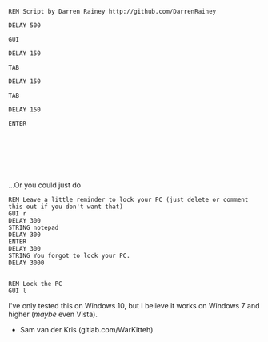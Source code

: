 `REM Script by Darren Rainey http://github.com/DarrenRainey`

`DELAY 500`

`GUI`

`DELAY 150`

`TAB`

`DELAY 150`

`TAB`

`DELAY 150`

`ENTER`


&nbsp;

&nbsp;

&nbsp;

...Or you could just do
```
REM Leave a little reminder to lock your PC (just delete or comment this out if you don't want that)
GUI r
DELAY 300
STRING notepad
DELAY 300
ENTER
DELAY 300
STRING You forgot to lock your PC.
DELAY 3000


REM Lock the PC
GUI l
```
I've only tested this on Windows 10, but I believe it works on Windows 7 and higher (*maybe* even Vista).

- Sam van der Kris (gitlab.com/WarKitteh)